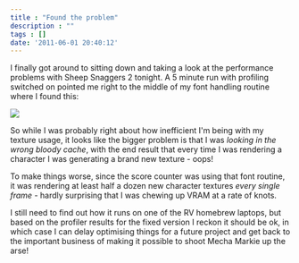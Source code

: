 ```yaml
---
title : "Found the problem"
description : ""
tags : []
date: '2011-06-01 20:40:12'
---
```


I finally got around to sitting down and taking a look at the performance problems with Sheep Snaggers 2 tonight. A 5 minute run with profiling switched on pointed me right to the middle of my font handling routine where I found this:

<img src="http://i24.photobucket.com/albums/c12/b33rman/gamedev/SS2/oops.png"/>

So while I was probably right about how inefficient I'm being with my texture usage, it looks like the bigger problem is that I was <i>looking in the wrong bloody cache</i>, with the end result that every time I was rendering a character I was generating a brand new texture - oops!

To make things worse, since the score counter was using that font routine, it was rendering at least half a dozen new character textures <i>every single frame</i> - hardly surprising that I was chewing up VRAM at a rate of knots.

I still need to find out how it runs on one of the RV homebrew laptops, but based on the profiler results for the fixed version I reckon it should be ok, in which case I can delay optimising things for a future project and get back to the important business of making it possible to shoot Mecha Markie up the arse!

<!--more-->